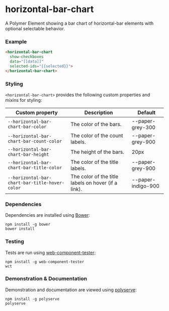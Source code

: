 # horizontal-bar-chart

A Polymer Element showing a bar chart of horizontal-bar elements with optional selectable behavior.

### Example
```html
<horizontal-bar-chart
  show-checkboxes
  data="[[data]]"
  selected-ids="{{selected}}">
</horizontal-bar-chart>
```

### Styling

`<horizontal-bar-chart>` provides the following custom properties and mixins for styling:

Custom property                                | Description                                         | Default
-----------------------------------------------|-----------------------------------------------------|--------
`--horizontal-bar-chart-bar-color`             | The color of the bars.                              | --paper-grey-300
`--horizontal-bar-chart-bar-count-color`       | The color of the count labels.                      | --paper-grey-900
`--horizontal-bar-chart-bar-height`            | The height of the bars.                             | 20px
`--horizontal-bar-chart-bar-title-color`       | The color of the title labels.                      | --paper-grey-900
`--horizontal-bar-chart-bar-title-hover-color` | The color of the title labels on hover (if a link). | --paper-indigo-900

### Dependencies

Dependencies are installed using [Bower](http://bower.io/):

    npm install -g bower
    bower install

### Testing

Tests are run using [web-component-tester](https://github.com/Polymer/web-component-tester):

    npm install -g web-component-tester
    wct

### Demonstration & Documentation

Demonstration and documentation are viewed using [polyserve](https://github.com/PolymerLabs/polyserve):

    npm install -g polyserve
    polyserve

